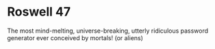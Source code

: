 # Roswell 47
The most mind-melting, universe-breaking, utterly ridiculous password generator ever conceived by mortals! (or aliens)
